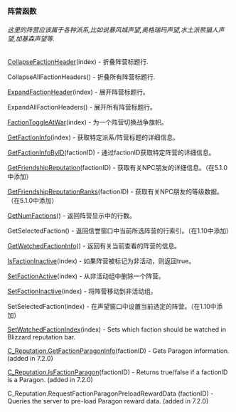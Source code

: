 ### 阵营函数

###### 这里的阵营应该属于各种派系,比如说暴风城声望,奥格瑞玛声望,水土派熊猫人声望,加基森声望等.

[CollapseFactionHeader](https://wow.gamepedia.com/API_CollapseFactionHeader)\(index\) - 折叠阵营标题行.

CollapseAllFactionHeaders\(\) - 折叠所有阵营标题行.

[ExpandFactionHeader](https://wow.gamepedia.com/API_ExpandFactionHeader)\(index\) - 展开阵营标题行。

ExpandAllFactionHeaders\(\) - 展开所有阵营标题行。

[FactionToggleAtWar](https://wow.gamepedia.com/API_FactionToggleAtWar)\(index\) - 为一个阵营切换战争旗帜。

[GetFactionInfo](https://wow.gamepedia.com/API_GetFactionInfo)\(index\) - 获取特定派系/阵营标题的详细信息。

[GetFactionInfoByID](https://wow.gamepedia.com/API_GetFactionInfoByID)\(factionID\) - 通过factionID获取特定阵营的详细信息。

[GetFriendshipReputation](https://wow.gamepedia.com/API_GetFriendshipReputation)\(factionID\) - 获取有关NPC朋友的详细信息。（在5.1.0中添加）

[GetFriendshipReputationRanks](https://wow.gamepedia.com/API_GetFriendshipReputationRanks)\(factionID\) - 获取有关NPC朋友的等级数据。（在5.1.0中添加）

[GetNumFactions](https://wow.gamepedia.com/API_GetNumFactions)\(\) - 返回阵营显示中的行数。

GetSelectedFaction\(\) - 返回信誉窗口中当前所选阵营的行索引。（在1.10中添加）

[GetWatchedFactionInfo](https://wow.gamepedia.com/API_GetWatchedFactionInfo)\(\) - 返回有关当前查看的阵营的信息。

[IsFactionInactive](https://wow.gamepedia.com/API_IsFactionInactive)\(index\) - 如果阵营被标记为非活动，则返回true。

[SetFactionActive](https://wow.gamepedia.com/API_SetFactionActive)\(index\) - 从非活动组中删除一个阵营。

[SetFactionInactive](https://wow.gamepedia.com/API_SetFactionInactive)\(index\) - 将阵营移动到非活动组。

SetSelectedFaction\(index\) - 在声望窗口中设置当前选定的阵营。（在1.10中添加）

[SetWatchedFactionIndex](https://wow.gamepedia.com/API_SetWatchedFactionIndex)\(index\) - Sets which faction should be watched in Blizzard reputation bar.

[C\_Reputation.GetFactionParagonInfo](https://wow.gamepedia.com/API_C_Reputation.GetFactionParagonInfo)\(factionID\) - Gets Paragon information. \(added in 7.2.0\)

[C\_Reputation.IsFactionParagon](https://wow.gamepedia.com/API_C_Reputation.IsFactionParagon)\(factionID\) - Returns true/false if a factionID is a Paragon. \(added in 7.2.0\)

C\_Reputation.RequestFactionParagonPreloadRewardData \(factionID\) - Queries the server to pre-load Paragon reward data. \(added in 7.2.0\)

